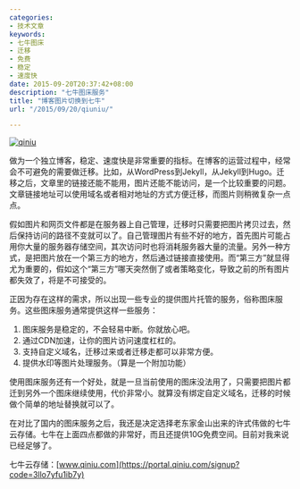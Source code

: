 ```yaml
---
categories:
- 技术文章
keywords:
- 七牛图床
- 迁移
- 免费
- 稳定
- 速度快
date: 2015-09-20T20:37:42+08:00
description: "七牛图床服务"
title: "博客图片切换到七牛"
url: "/2015/09/20/qiuniu/"

---
```


[![qiniu](http://7xlx3k.com1.z0.glb.clouddn.com/qiniu.jpg)](https://portal.qiniu.com/signup?code=3llo7yfu1ib7y)

做为一个独立博客，稳定、速度快是非常重要的指标。在博客的运营过程中，经常会不可避免的需要做迁移。比如，从WordPress到Jekyll，从Jekyll到Hugo。迁移之后，文章里的链接还能不能用，图片还能不能访问，是一个比较重要的问题。文章链接地址可以使用域名或者相对地址的方式方便迁移，而图片则稍微复杂一点点。

<!--more-->

假如图片和网页文件都是在服务器上自己管理，迁移时只需要把图片拷贝过去，然后保持访问的路径不变就可以了。自己管理图片有些不好的地方，首先图片可能占用你大量的服务器存储空间，其次访问时也将消耗服务器大量的流量。另外一种方式，是把图片放在一个第三方的地方，然后通过链接直接使用。而“第三方”就显得尤为重要的，假如这个“第三方”哪天突然倒了或者策略变化，导致之前的所有图片都失效了，将是不可接受的。

正因为存在这样的需求，所以出现一些专业的提供图片托管的服务，俗称图床服务。这些图床服务通常提供这样一些服务：

 1. 图床服务是稳定的，不会轻易中断。你就放心吧。
 1. 通过CDN加速，让你的图片访问速度杠杠的。
 1. 支持自定义域名，迁移过来或者迁移走都可以非常方便。
 1. 提供水印等图片处理服务。（算是一个附加功能）

使用图床服务还有一个好处，就是一旦当前使用的图床没法用了，只需要把图片都迁到另外一个图床继续使用，代价非常小。就算没有绑定自定义域名，迁移的时候做个简单的地址替换就可以了。

在对比了国内的图床服务之后，我还是决定选择老东家金山出来的许式伟做的七牛云存储。七牛在上面四点都做的非常好，而且还提供10G免费空间。目前对我来说已经足够了。

七牛云存储：[www.qiniu.com](https://portal.qiniu.com/signup?code=3llo7yfu1ib7y)

